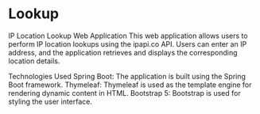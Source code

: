 # Lookup
IP Location Lookup Web Application
This web application allows users to perform IP location lookups using the ipapi.co API. Users can enter an IP address, and the application retrieves and displays the corresponding location details.

Technologies Used
Spring Boot: The application is built using the Spring Boot framework.
Thymeleaf: Thymeleaf is used as the template engine for rendering dynamic content in HTML.
Bootstrap 5: Bootstrap is used for styling the user interface.
